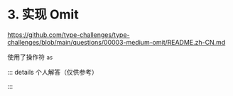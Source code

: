 # 3. 实现 Omit

https://github.com/type-challenges/type-challenges/blob/main/questions/00003-medium-omit/README.zh-CN.md

使用了操作符 `as`

::: details 个人解答（仅供参考）
<!--@include: ./solution.md-->
:::